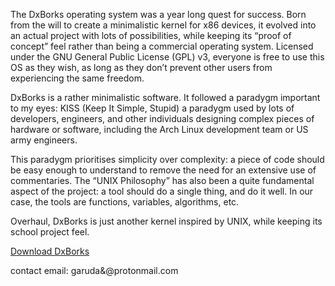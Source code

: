 The DxBorks operating system was a year long quest for success. Born from the will to create a minimalistic kernel for x86 devices, it evolved into an actual project with lots of possibilities, while keeping its “proof of concept” feel rather than being a commercial operating system. Licensed under the GNU General Public License (GPL) v3, everyone is free to use this OS as they wish, as long as they don’t prevent other users from experiencing the same freedom.

DxBorks is a rather minimalistic software. It followed a paradygm important to my eyes: KISS (Keep It Simple, Stupid) a paradygm used by lots of developers, engineers, and other individuals designing complex pieces of hardware or software, including the Arch Linux development team or US army engineers.

This paradygm prioritises simplicity over complexity: a piece of code should be easy enough to understand to remove the need for an extensive use of commentaries. The “UNIX Philosophy” has also been a quite fundamental aspect of the project: a tool should do a single thing, and do it well. In our case, the tools are functions, variables, algorithms, etc.

Overhaul, DxBorks is just another kernel inspired by UNIX, while keeping its school project feel.

[Download DxBorks](https://github.com/DxBorks/DxBorks)

contact email: garuda&@protonmail.com

